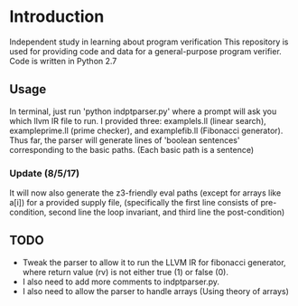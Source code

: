 # Introduction
Independent study in learning about program verification
This repository is used for providing code and data for a general-purpose program verifier. Code is written in Python 2.7

## Usage
In terminal, just run 'python indptparser.py' where a prompt will ask you which llvm IR file to run. I provided three: examplels.ll (linear search), exampleprime.ll (prime checker), and examplefib.ll (Fibonacci generator). Thus far, the parser will generate lines of 'boolean sentences' corresponding to the basic paths. (Each basic path is a sentence)

### Update (8/5/17)
It will now also generate the z3-friendly eval paths (except for arrays like a[i]) for a provided supply file, (specifically the first line consists of pre-condition, second line the loop invariant, and third line the post-condition) 

## TODO
* Tweak the parser to allow it to run the LLVM IR for fibonacci generator, where return value (rv) is not either true (1) or false (0). 
* I also need to add more comments to indptparser.py.
* I also need to allow the parser to handle arrays (Using theory of arrays)

